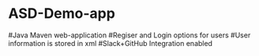# ASD-Demo-app
#Java Maven web-application
#Regiser and Login options for users
#User information is stored in xml
#Slack+GitHub Integration enabled